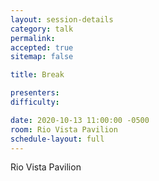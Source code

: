 ```yaml
---
layout: session-details
category: talk
permalink:
accepted: true
sitemap: false

title: Break

presenters:
difficulty:

date: 2020-10-13 11:00:00 -0500
room: Rio Vista Pavilion
schedule-layout: full
---
```

Rio Vista Pavilion
